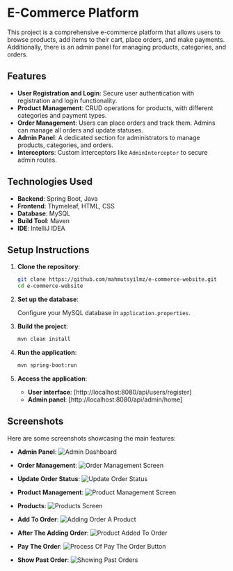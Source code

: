 # E-Commerce Platform

This project is a comprehensive e-commerce platform that allows users to browse products, add items to their cart, place orders, and make payments. Additionally, there is an admin panel for managing products, categories, and orders.

## Features

- **User Registration and Login**: Secure user authentication with registration and login functionality.
- **Product Management**: CRUD operations for products, with different categories and payment types.
- **Order Management**: Users can place orders and track them. Admins can manage all orders and update statuses.
- **Admin Panel**: A dedicated section for administrators to manage products, categories, and orders.
- **Interceptors**: Custom interceptors like `AdminInterceptor` to secure admin routes.

## Technologies Used

- **Backend**: Spring Boot, Java
- **Frontend**: Thymeleaf, HTML, CSS
- **Database**: MySQL
- **Build Tool**: Maven
- **IDE**: IntelliJ IDEA

## Setup Instructions

1. **Clone the repository**:
   ```bash
   git clone https://github.com/mahmutsyilmz/e-commerce-website.git
   cd e-commerce-website

2. **Set up the database**:

   Configure your MySQL database in `application.properties`.

3. **Build the project**:

   ```bash
   mvn clean install

4. **Run the application**:

   ```bash
   mvn spring-boot:run

5. **Access the application**:

   - **User interface**: [http://localhost:8080/api/users/register]
   - **Admin panel**: [http://localhost:8080/api/admin/home]
  
## Screenshots

Here are some screenshots showcasing the main features:

- **Admin Panel**:
  ![Admin Dashboard](images/adminPanel.png)

- **Order Management**:
  ![Order Management Screen](images/ordersPanel.png)

- **Update Order Status**:
  ![Update Order Status](images/updateOrderStatus.png)  

- **Product Management**:
  ![Product Management Screen](images/productManagement.png)

- **Products**:
  ![Products Screen](images/admin-dashboard.png)

- **Add To Order**:
  ![Adding Order A Product](https://github.com/mahmutsyilmz/e-commerce-website/blob/feature/thymeleaf-email-payment/images/addToOrder.PNG)

- **After The Adding Order**:
  ![Product Added To Order](images/afterAddToOrder.png)

- **Pay The Order**:
  ![Process Of Pay The Order Button](images/payToOrder.png)

- **Show Past Order**:
  ![Showing Past Orders](images/showPastOrders.png)




